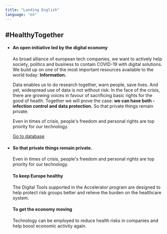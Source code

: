 ```yaml
---
title: "Landing English"
language: "en"
---
```


## #HealthyTogether

- #### An open initiative led by the digital economy

  As broad alliance of european tech companies, we want to actively help society, politics and business to contain COVID-19 with digital solutions. We build up on one of the most important resources available to the world today: **Information.**

  Data enables us to do research together, warn people, save lives. And yet, widespread use of data is not without risk: In the face of the crisis, there are growing voices in favour of sacrificing basic rights for the good of health.
  Together we will prove the case: **we can have both - infection control and data protection.** So that private things remain private.

  Even in times of crisis, people's freedom and personal rights are top priority for our technology.

  [Go to database](/en/database)

- #### So that private things remain private.

  Even in times of crisis, people's freedom and personal rights are top priority for our technology.

  #### To keep Europe healthy

  The Digital Tools supported in the Accelerator program are designed to help protect risk groups better and relieve the burden on the healthcare system.

  #### To get the economy moving

  Technology can be employed to reduce health risks in companies and help boost economic activity again.
